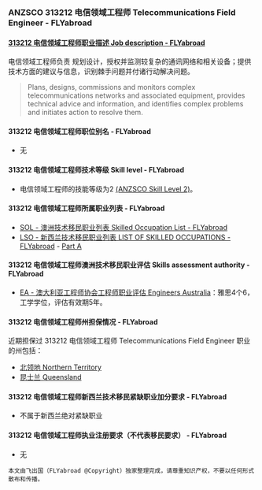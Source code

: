 ### ANZSCO 313212 电信领域工程师 Telecommunications Field Engineer - FLYabroad ###

####  [313212 电信领域工程师职业描述 Job description - FLYabroad](http://www.flyabroadvisa.com/anzsco/3132.html#313212)

电信领域工程师负责 规划设计，授权并监测较复杂的通讯网络和相关设备；提供技术方面的建议与信息，识别棘手问题并付诸行动解决问题。

> Plans, designs, commissions and monitors complex telecommunications networks and associated equipment, provides technical advice and information, and identifies complex problems and initiates action to resolve them.

#### 313212 电信领域工程师职位别名 - FLYabroad
 
- 无

#### 313212 电信领域工程师技术等级 Skill level - FLYabroad

- 电信领域工程师的技能等级为2 [(ANZSCO Skill Level 2)](http://www.flyabroadvisa.com/anzsco/)。

#### 313212 电信领域工程师所属职业列表 - FLYabroad

- [SOL - 澳洲技术移民职业列表 Skilled Occupation List - FLYabroad](http://www.flyabroadvisa.com/sol/)
- [LSO - 新西兰技术移民职业列表 LIST OF SKILLED OCCUPATIONS - FLYabroad](http://nz.flyabroadvisa.com/lso/) - [Part A](parta)

#### 313212 电信领域工程师澳洲技术移民职业评估 Skills assessment authority - FLYabroad

- [EA - 澳大利亚工程师协会工程师职业评估 Engineers Australia](http://www.flyabroadvisa.com/ass/ea.html)：雅思4个6，工学学位，评估有效期5年。

#### 313212 电信领域工程师州担保情况 - FLYabroad

近期担保过 313212 电信领域工程师 Telecommunications Field Engineer 职业的州包括：

- [北领地 Northern Territory](http://www.flyabroadvisa.com/zdb/nt.html)
- [昆士兰 Queensland](http://www.flyabroadvisa.com/zdb/qld.html)

#### 313212 电信领域工程师新西兰技术移民紧缺职业加分要求 - FLYabroad

- 不属于新西兰绝对紧缺职业  

#### 313212 电信领域工程师执业注册要求（不代表移民要求） - FLYabroad

- 无

`本文由飞出国（FLYabroad @Copyright）独家整理完成，请尊重知识产权，不要以任何形式散布和传播。`